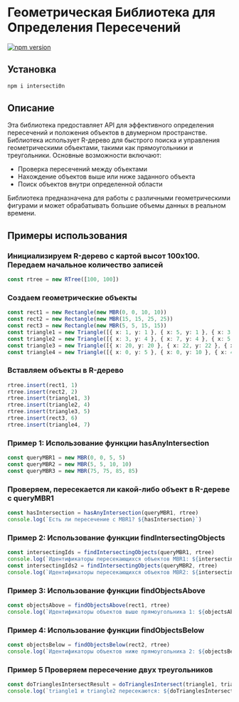 # Геометрическая Библиотека для Определения Пересечений

[![npm version](https://badge.fury.io/js/intersecti0n.svg)](https://www.npmjs.com/package/intersecti0n)


## Установка
```typescript
npm i intersecti0n
```

## Описание

Эта библиотека предоставляет API для эффективного определения пересечений и положения объектов в двумерном пространстве. Библиотека использует R-дерево для быстрого поиска и управления геометрическими объектами, такими как прямоугольники и треугольники. Основные возможности включают:

- Проверка пересечений между объектами
- Нахождение объектов выше или ниже заданного объекта
- Поиск объектов внутри определенной области

Библиотека предназначена для работы с различными геометрическими фигурами и может обрабатывать большие объемы данных в реальном времени.

## Примеры использования

### Инициализируем R-дерево с картой высот 100x100. Передаем начальное количество записей
```typescript
const rtree = new RTree([100, 100]) 
```

### Создаем геометрические объекты
```typescript
const rect1 = new Rectangle(new MBR(0, 0, 10, 10))
const rect2 = new Rectangle(new MBR(15, 15, 25, 25))
const rect3 = new Rectangle(new MBR(5, 5, 15, 15))
const triangle1 = new Triangle([{ x: 1, y: 1 }, { x: 5, y: 1 }, { x: 3, y: 4 }])
const triangle2 = new Triangle([{ x: 3, y: 4 }, { x: 7, y: 4 }, { x: 5, y: 6 }])
const triangle3 = new Triangle([{ x: 20, y: 20 }, { x: 22, y: 22 }, { x: 21, y: 25 }])
const triangle4 = new Triangle([{ x: 0, y: 5 }, { x: 0, y: 10 }, { x: 4, y: 7 }])
```

### Вставляем объекты в R-дерево
```typescript
rtree.insert(rect1, 1)
rtree.insert(rect2, 2)
rtree.insert(triangle1, 3)
rtree.insert(triangle2, 4)
rtree.insert(triangle3, 5)
rtree.insert(rect3, 6)
rtree.insert(triangle4, 7)
```

### Пример 1: Использование функции hasAnyIntersection
```typescript
const queryMBR1 = new MBR(0, 0, 5, 5)
const queryMBR2 = new MBR(5, 5, 10, 10)
const queryMBR3 = new MBR(75, 75, 85, 85)
```

### Проверяем, пересекается ли какой-либо объект в R-дереве с queryMBR1
```typescript
const hasIntersection = hasAnyIntersection(queryMBR1, rtree)
console.log(`Есть ли пересечение с MBR1? ${hasIntersection}`)
```

### Пример 2: Использование функции findIntersectingObjects
```typescript
const intersectingIds = findIntersectingObjects(queryMBR1, rtree)
console.log(`Идентификаторы пересекающихся объектов MBR1: ${intersectingIds}`)
const intersectingIds2 = findIntersectingObjects(queryMBR2, rtree)
console.log(`Идентификаторы пересекающихся объектов MBR2: ${intersectingIds2}`)
```

### Пример 3: Использование функции findObjectsAbove
```typescript
const objectsAbove = findObjectsAbove(rect1, rtree) 
console.log(`Идентификаторы объектов выше прямоугольника 1: ${objectsAbove}`)
```

### Пример 4: Использование функции findObjectsBelow
```typescript
const objectsBelow = findObjectsBelow(rect2, rtree) 
console.log(`Идентификаторы объектов ниже прямоугольника 2: ${objectsBelow}`)
```

### Пример 5 Проверяем пересечение двух треугольников
```typescript
const doTrianglesIntersectResult = doTrianglesIntersect(triangle1, triangle2)
console.log(`triangle1 и triangle2 пересекаются: ${doTrianglesIntersectResult}`) 
```

